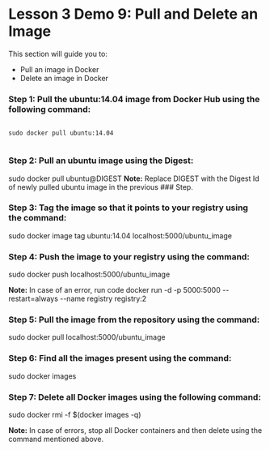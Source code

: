 # Lesson 3 Demo 9: Pull and Delete an Image

This section will guide you to: 
- Pull an image in Docker
- Delete an image in Docker

### Step 1: Pull the ubuntu:14.04 image from Docker Hub using the following command:
```

sudo docker pull ubuntu:14.04
 
```


### Step 2: Pull an ubuntu image using the Digest:
sudo docker pull ubuntu@DIGEST
**Note:** Replace DIGEST with the Digest Id of newly pulled ubuntu image in the previous ### Step.
 

### Step 3: Tag the image so that it points to your registry using the command:
sudo docker image tag ubuntu:14.04 localhost:5000/ubuntu_image
 

### Step 4: Push the image to your registry using the command:
sudo docker push localhost:5000/ubuntu_image
 
**Note:** In case of an error, run code docker run -d -p 5000:5000 --restart=always --name registry registry:2

### Step 5: Pull the image from the repository using the command:
sudo docker pull localhost:5000/ubuntu_image
 

### Step 6: Find all the images present using the command: 
sudo docker images
 

### Step 7: Delete all Docker images using the following command:
sudo docker rmi -f $(docker images -q)
 
**Note:** In case of errors, stop all Docker containers and then delete using the command mentioned above.
